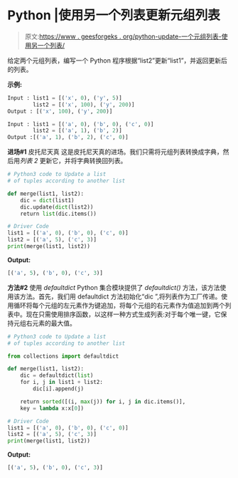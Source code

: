 # Python |使用另一个列表更新元组列表

> 原文:[https://www . geesforgeks . org/python-update-一个元组列表-使用另一个列表/](https://www.geeksforgeeks.org/python-update-a-list-of-tuples-using-another-list/)

给定两个元组列表，编写一个 Python 程序根据“list2”更新“list1”，并返回更新后的列表。

**示例:**

```py
Input : list1 = [('x', 0), ('y', 5)]
        list2 = [('x', 100), ('y', 200)]
Output : [('x', 100), ('y', 200)]

Input : list1 = [('a', 0), ('b', 0), ('c', 0)]
        list2 = [('a', 1), ('b', 2)]
Output :[('a', 1), ('b', 2), ('c', 0)]

```

**进场#1** 皮托尼天真
这是皮托尼天真的进场。我们只需将元组列表转换成字典，然后用*列表 2* 更新它，并将字典转换回列表。

```py
# Python3 code to Update a list 
# of tuples according to another list

def merge(list1, list2): 
    dic = dict(list1)
    dic.update(dict(list2))
    return list(dic.items())

# Driver Code
list1 = [('a', 0), ('b', 0), ('c', 0)]
list2 = [('a', 5), ('c', 3)]
print(merge(list1, list2))
```

**Output:**

```py
[('a', 5), ('b', 0), ('c', 3)]

```

**方法#2** 使用 *defaultdict*
Python 集合模块提供了 *defaultdict()* 方法，该方法使用该方法。首先，我们用 defaultdict 方法初始化“dic ”,将列表作为工厂传递。使用循环将每个元组的左元素作为键追加，将每个元组的右元素作为值追加到两个列表中。现在只需使用排序函数，以这样一种方式生成列表:对于每个唯一键，它保持元组右元素的最大值。

```py
# Python3 code to Update a list 
# of tuples according to another list

from collections import defaultdict

def merge(list1, list2): 
    dic = defaultdict(list)
    for i, j in list1 + list2:
        dic[i].append(j)

    return sorted([(i, max(j)) for i, j in dic.items()],
    key = lambda x:x[0])

# Driver Code
list1 = [('a', 0), ('b', 0), ('c', 0)]
list2 = [('a', 5), ('c', 3)]
print(merge(list1, list2))
```

**Output:**

```py
[('a', 5), ('b', 0), ('c', 3)]

```